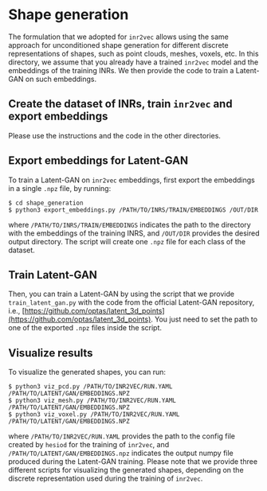 # Shape generation

The formulation that we adopted for `inr2vec` allows using the same approach for unconditioned
shape generation for different discrete representations of shapes, such as point clouds, meshes,
voxels, etc. In this directory, we assume that you already have a trained `inr2vec` model and the
embeddings of the training INRs. We then provide the code to train a Latent-GAN on such embeddings.

## Create the dataset of INRs, train `inr2vec` and export embeddings
Please use the instructions and the code in the  other directories.

## Export embeddings for Latent-GAN
To train a Latent-GAN on `inr2vec` embeddings, first export the embeddings in a single `.npz` file,
by running:
```
$ cd shape_generation
$ python3 export_embeddings.py /PATH/TO/INRS/TRAIN/EMBEDDINGS /OUT/DIR
```
where `/PATH/TO/INRS/TRAIN/EMBEDDINGS` indicates the path to the directory with the embeddings
of the training INRS, and `/OUT/DIR` provides the desired output directory. The script will create
one `.npz` file for each class of the dataset.

## Train Latent-GAN
Then, you can train a Latent-GAN by using the script that we provide `train_latent_gan.py`
with the code from the official Latent-GAN repository, i.e.,
[https://github.com/optas/latent_3d_points](https://github.com/optas/latent_3d_points).
You just need to set the path to one of the exported `.npz` files inside the script.

## Visualize results
To visualize the generated shapes, you can run:
```
$ python3 viz_pcd.py /PATH/TO/INR2VEC/RUN.YAML /PATH/TO/LATENT/GAN/EMBEDDINGS.NPZ
$ python3 viz_mesh.py /PATH/TO/INR2VEC/RUN.YAML /PATH/TO/LATENT/GAN/EMBEDDINGS.NPZ
$ python3 viz_voxel.py /PATH/TO/INR2VEC/RUN.YAML /PATH/TO/LATENT/GAN/EMBEDDINGS.NPZ
```
where `/PATH/TO/INR2VEC/RUN.YAML` provides the path to the config file created by `hesiod` for the
training of `inr2vec`, and `/PATH/TO/LATENT/GAN/EMBEDDINGS.npz` indicates the output numpy file
produced during the Latent-GAN training.
Please note that we provide three different scripts for visualizing the generated shapes,
depending on the discrete representation used during the training of `inr2vec`.
